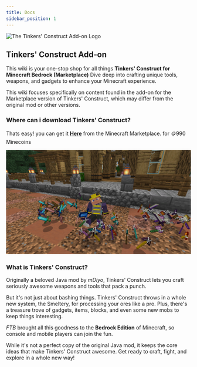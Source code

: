 ```yaml
---
title: Docs
sidebar_position: 1
---
```


![The Tinkers' Construct Add-on Logo](../_assets/images/tinkers-logo.png)
 
## **Tinkers' Construct Add-on**

This wiki is your one-stop shop for all things **Tinkers' Construct for Minecraft Bedrock (Marketplace)** Dive deep into crafting unique tools, weapons, and gadgets to enhance your Minecraft experience.

This wiki focuses specifically on content found in the add-on for the Marketplace version of Tinkers' Construct, which may differ from the original mod or other versions.

### Where can i download Tinkers' Construct?

Thats easy! you can get it [**Here**](https://go.ftb.team/tinkers-addon) from the Minecraft Marketplace. for 🪙990 Minecoins

![Lots of Tools!](../_assets/images/tinkers-screenshot-1.jpg)

### What is Tinkers' Construct?

Originally a beloved Java mod by *mDiyo*, Tinkers' Construct lets you craft seriously awesome weapons and tools that pack a punch.

But it's not just about bashing things. Tinkers' Construct throws in a whole new system, the Smeltery, for processing your ores like a pro. Plus, there's a treasure trove of gadgets, items, blocks, and even some new mobs to keep things interesting.

*FTB* brought all this goodness to the **Bedrock Edition** of Minecraft, so console and mobile players can join the fun.  

While it's not a perfect copy of the original Java mod, it keeps the core ideas that make Tinkers' Construct awesome.  Get ready to craft, fight, and explore in a whole new way!